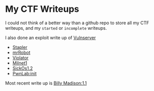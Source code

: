 # My CTF Writeups 

I could not think of a better way than a github repo to store all my CTF writeups, and my `started` or `incomplete` writeups. 

I also done an exploit write up of [Vulnserver](https://github.com/jthorpe6/ctf/blob/master/Vulnserver.md)

- [Stapler](https://github.com/jthorpe6/ctf/blob/master/Stapler.md)
- [mrRobot](https://github.com/jthorpe6/ctf/blob/master/mrRobot.md)
- [Violator](https://github.com/jthorpe6/ctf/blob/master/Violator.md)
- [Milnet1](https://github.com/jthorpe6/ctf/blob/master/Milnet1.md)
- [SickOs1.2](https://github.com/jthorpe6/ctf/blob/master/SickOs1.2.md)
- [PwnLab:init](https://github.com/jthorpe6/ctf/blob/master/PwnLab:init.md)

Most recent write up is [Billy Madison:1.1](https://github.com/jthorpe6/ctf/blob/master/Billy%20Madison:1.1.md)




